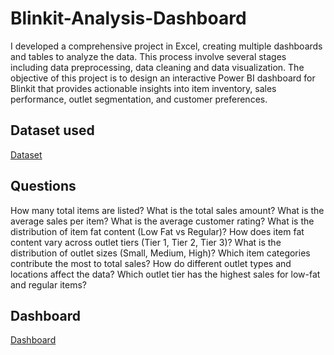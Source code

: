 # Blinkit-Analysis-Dashboard
I developed a comprehensive project in Excel, creating multiple dashboards and tables to analyze the data. This process involve several stages including data preprocessing, data cleaning and data visualization.
The objective of this project is to design an interactive Power BI dashboard for Blinkit that provides actionable insights into item inventory, sales performance, outlet segmentation, and customer preferences.


## Dataset used
[Dataset](https://github.com/Priti8570/Data-Analysis-Dashboard/blob/main/BlinkIT%20Grocery%20Data.xlsx)


## Questions
How many total items are listed?
What is the total sales amount?
What is the average sales per item?
What is the average customer rating?
What is the distribution of item fat content (Low Fat vs Regular)?
How does item fat content vary across outlet tiers (Tier 1, Tier 2, Tier 3)?
What is the distribution of outlet sizes (Small, Medium, High)?
Which item categories contribute the most to total sales?
How do different outlet types and locations affect the data?
Which outlet tier has the highest sales for low-fat and regular items?

## Dashboard
[Dashboard](https://github.com/Priti8570/Data-Analysis-Dashboard/blob/main/Dashboard.png)
